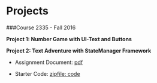 # Projects
###Course 2335 - Fall 2016 


**Project 1:  Number Game with UI-Text and Buttons**



**Project 2:  Text Adventure with StateManager Framework** 

* Assignment Document: [pdf](https://utdallas.box.com/v/Assignment2-description)

* Starter Code: [zipfile:  code](https://utdallas.box.com/v/Project2-starterCodeF16)


<!--
**Project 2:  MiniGame**

* Assignment Document: [doc](https://utdallas.box.com/v/assignment-document)

* Starter Code: [zipfile: code](https://utdallas.box.com/v/miniGame-StarterCode)

* Self-Assessment:[doc](https://utdallas.box.com/v/selfAssessment-Project2) -->


